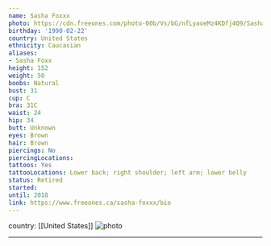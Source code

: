 ```yaml
---
name: Sasha Foxxx
photo: https://cdn.freeones.com/photo-00b/Vs/bG/nfLyaoeMz4KDfj4Q9/Sasha-Foxxx-avatar_teaser.jpg?c=1649948901
birthday: '1990-02-22'
country: United States
ethnicity: Caucasian
aliases:
- Sasha Foxx
height: 152
weight: 50
boobs: Natural
bust: 31
cup: C
bra: 31C
waist: 24
hip: 34
butt: Unknown
eyes: Brown
hair: Brown
piercings: No
piercingLocations:
tattoos: Yes
tattooLocations: Lower back; right shoulder; left arm; lower belly
status: Retired
started:
until: 2018
link: https://www.freeones.ca/sasha-foxxx/bio
---
```

country: [[United States]]
![photo](https://cdn.freeones.com/photo-00b/Vs/bG/nfLyaoeMz4KDfj4Q9/Sasha-Foxxx-avatar_teaser.jpg?c=1649948901)
***

